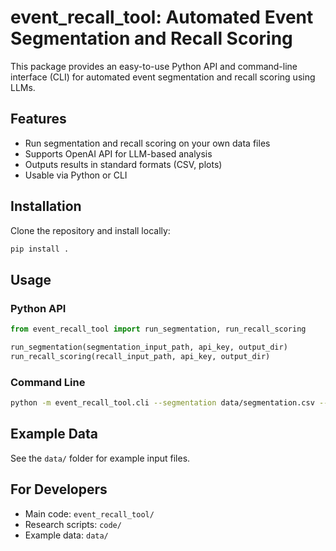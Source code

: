 # event_recall_tool: Automated Event Segmentation and Recall Scoring

This package provides an easy-to-use Python API and command-line interface (CLI) for automated event segmentation and recall scoring using LLMs. 

## Features
- Run segmentation and recall scoring on your own data files
- Supports OpenAI API for LLM-based analysis
- Outputs results in standard formats (CSV, plots)
- Usable via Python or CLI

## Installation

Clone the repository and install locally:

```bash
pip install .
```

## Usage

### Python API
```python
from event_recall_tool import run_segmentation, run_recall_scoring

run_segmentation(segmentation_input_path, api_key, output_dir)
run_recall_scoring(recall_input_path, api_key, output_dir)
```

### Command Line
```bash
python -m event_recall_tool.cli --segmentation data/segmentation.csv --recall data/recall.csv --api_key sk-... --output results/
```

## Example Data
See the `data/` folder for example input files.

## For Developers
- Main code: `event_recall_tool/`
- Research scripts: `code/`
- Example data: `data/`
